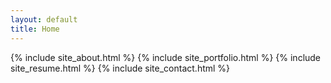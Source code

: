 ```yaml
---
layout: default
title: Home
---
```



<div class="wrapper">
    {% include site_about.html %}
    {% include site_portfolio.html %}
    {% include site_resume.html %}
    {% include site_contact.html %}
    <!-- include site_blog.html -->
</div>

<!-- CONTAINER -->
